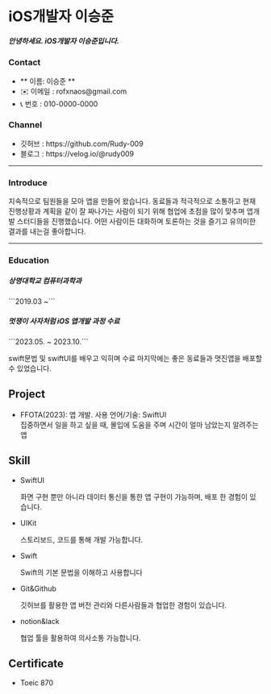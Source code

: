 
<h1> iOS개발자 이승준</h1>

<h5>안녕하세요. iOS개발자 이승준입니다.</h5>

<h3>Contact</h3> 
<ul>
  <li>
    ** 이름: 이승준 **
  </li>
  <li>
    ✉️ 이메일 : rofxnaos@gmail.com
  </li>
  <li>
    📞 번호 : 010-0000-0000
  </li>
</ul>

<h3>Channel</h3> 
<ul>
  <li>깃허브 : https://github.com/Rudy-009
  </li>
  <li>블로그 : https://velog.io/@rudy009
  </li>
</ul>

---

<h3>Introduce</h3>
<p>
 지속적으로 팀원들을 모아 앱을 만들어 왔습니다. 동료들과 적극적으로 소통하고 현재 진행상황과 계획을 같이 잘 짜나가는 사람이 되기 위해 협업에 초점을 많이 맞추며 앱개발 스터디들을 진행했습니다. 어떤 사람이든 대화하며 토론하는 것을 즐기고 유의미한 결과를 내는걸 좋아합니다.
</p>

---

<h3>Education</h3> 

<h5> 상명대학교 컴퓨터과학과</h5>
```2019.03 ~```

<h5>멋쟁이 사자처럼  iOS 앱개발 과정 수료</h5>
```2023.05. ~ 2023.10.```
<p>swift문법 및 swiftUI를 배우고 익히며 수료 마지막에는 좋은 동료들과 멋진앱을 배포할 수 있었습니다. </p>

<h2>Project</h2> 
<ul>
  <li>
    FFOTA(2023): 앱 개발. 사용 언어/기술: SwiftUI<br>
    집중하면서 일을 하고 싶을 때, 몰입에 도움을 주며 시간이 얼마 남았는지 알려주는 앱
  </li>
</ul>


<h2>Skill</h2> 
<ul>
  <li>SwiftUI</li>
  <p>화면 구현 뿐만 아니라 데이터 통신을 통한 앱 구현이 가능하며, 배포 한 경험이 있습니다. 
 </p>
  <li>UIKit</li>
  <p>스토리보드, 코드를 통해 개발 가능합니다.</p>
  <li>Swift</li>
  <p>Swift의 기본 문법을 이해하고 사용합니다</p>
  <li>Git&Github</li>
  <p>깃허브를 활용한 앱 버전 관리와 다른사람들과 협업한 경험이 있습니다.</p>
  <li>notion&lack</li>
  <p>협업 툴을 활용하여 의사소통 가능합니다.</p>
</ul>

<h2>Certificate</h2> 
<ul>
  <li>Toeic 870</li>
